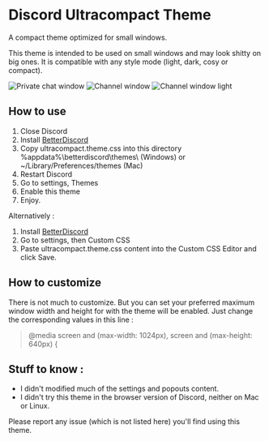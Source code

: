 # Discord Ultracompact Theme
A compact theme optimized for small windows.

This theme is intended to be used on small windows and may look shitty on big ones. It is compatible with any style mode (light, dark, cosy or compact).

![Private chat window](https://cdn.discordapp.com/attachments/201287475254132737/316013406132109322/unknown.png)
![Channel window](https://cdn.discordapp.com/attachments/201287475254132737/316013438180786177/unknown.png)
![Channel window light](https://cdn.discordapp.com/attachments/201287475254132737/316013359176613898/unknown.png)

## How to use
1. Close Discord
2. Install [BetterDiscord](https://betterdiscord.net/home/)
3. Copy ultracompact.theme.css into this directory %appdata%\betterdiscord\themes\ (Windows) or ~/Library/Preferences/themes (Mac)
4. Restart Discord
4. Go to settings, Themes
5. Enable this theme
6. Enjoy.

Alternatively :
1. Install [BetterDiscord](https://betterdiscord.net/home/)
2. Go to settings, then Custom CSS
3. Paste ultracompact.theme.css content into the Custom CSS Editor and click Save.

## How to customize
There is not much to customize. But you can set your preferred maximum window width and height for with the theme will be enabled. Just change the corresponding values in this line :
> @media screen and (max-width: 1024px), screen and (max-height: 640px) {

## Stuff to know :
* I didn't modified much of the settings and popouts content.
* I didn't try this theme in the browser version of Discord, neither on Mac or Linux.

Please report any issue (which is not listed here) you'll find using this theme.

